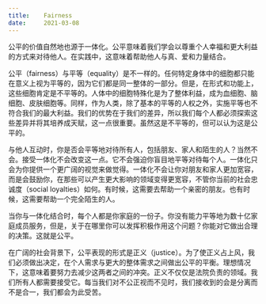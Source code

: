 ```yaml
---
title:    Fairness
date:     2021-03-08
---
```


公平的价值自然地也源于一体化。公平意味着我们学会以尊重个人幸福和更大利益的方式来对待他人。在实践中，这意味着帮助他人与真、爱和力量结合。

公平（fairness）与平等（equality）是不一样的。任何特定身体中的细胞都只能在意义上视为平等的，因为它们都是同一整体的一部分。但是，在形式和功能上，这些细胞肯定是不平等的。人体中的细胞特殊化是为了整体利益，成为血细胞、脑细胞、皮肤细胞等。同样，作为人类，除了基本的平等的人权之外，实施平等也不符合我们的最大利益。我们的优势在于我们的差异，所以我们每个人都必须探索这些差异并将其培养成天赋，这一点很重要。虽然这是不平等的，但可以认为这是公平的。

与他人互动时，你是否会平等地对待所有人，包括朋友、家人和陌生的人？当然不会。接受一体化不会改变这一点。它不会强迫你盲目地平等对待每个人。一体化只会为你提供一个更广阔的视觉来做觉得。一体化不会让你对朋友和家人更加宽容，而是会鼓励你，在那些可以产生更大影响的领域变得更宽容，不管你当前的社会忠诚度（social loyalties）如何。有时候，这需要去帮助一个亲密的朋友。也有时候，这需要帮助一个完全陌生的人。

当你与一体化结合时，每个人都是你家庭的一份子。你没有能力平等地为数十亿家庭成员服务，但是，关于在哪里你可以发挥积极作用这个问题？你能对它做出合理的决策。这就是公平。

在广阔的社会背景下，公平表现的形式是正义（justice）。为了使正义占上风，我们必须做出决定，在个人需求与更大的整体需求之间做出公平的平衡。理想情况下，这意味着要努力去减少这两者之间的冲突。正义不仅仅是法院负责的领域。我们所有人都需要接受它。每当我们对不公正视而不见时，我们接收到的会是分离而不是合一，我们都会为此受苦。